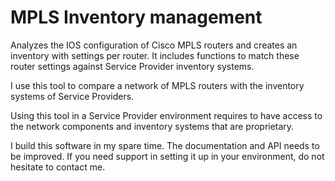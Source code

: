# MPLS Inventory management
Analyzes the IOS configuration of Cisco MPLS routers and creates an inventory with settings per router. It  includes functions to match these router settings against Service Provider inventory systems.

I use this tool to compare a network of MPLS routers with the inventory systems of Service Providers. 

Using this tool in a Service Provider environment requires to have access to the network components and inventory systems that are proprietary.

I build this software in my spare time. The documentation and API needs to be improved. If you need support in setting it up in your environment, do not hesitate to contact me.

